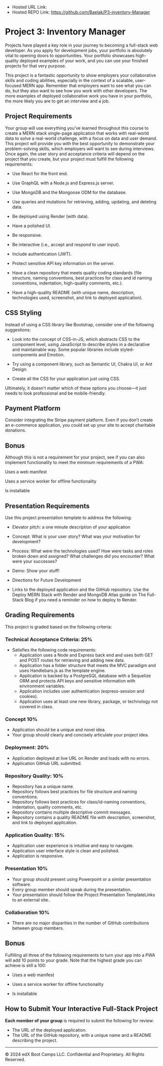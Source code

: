 - Hosted URL Link:
- Hosted REPO Link: https://github.com/Baelak/P3-inventory-Manager

# Project 3: Inventory Manager

Projects have played a key role in your journey to becoming a full-stack web developer. As you apply for development jobs, your portfolio is absolutely vital to opening doors to opportunities. Your portfolio showcases high-quality deployed examples of your work, and you can use your finished projects for that very purpose.

This project is a fantastic opportunity to show employers your collaborative skills and coding abilities, especially in the context of a scalable, user-focused MERN app. Remember that employers want to see what you can do, but they also want to see how you work with other developers. The more examples of deployed collaborative work you have in your portfolio, the more likely you are to get an interview and a job.

## Project Requirements

Your group will use everything you’ve learned throughout this course to create a MERN stack single-page application that works with real-world data to solve a real-world challenge, with a focus on data and user demand. This project will provide you with the best opportunity to demonstrate your problem-solving skills, which employers will want to see during interviews. Once again, the user story and acceptance criteria will depend on the project that you create, but your project must fulfill the following requirements:

- Use React for the front end.

- Use GraphQL with a Node.js and Express.js server.

- Use MongoDB and the Mongoose ODM for the database.

- Use queries and mutations for retrieving, adding, updating, and deleting data.

- Be deployed using Render (with data).

- Have a polished UI.

- Be responsive.

- Be interactive (i.e., accept and respond to user input).

- Include authentication (JWT).

- Protect sensitive API key information on the server.

- Have a clean repository that meets quality coding standards (file structure, naming conventions, best practices for class and id naming conventions, indentation, high-quality comments, etc.).

- Have a high-quality README (with unique name, description, technologies used, screenshot, and link to deployed application).

## CSS Styling

Instead of using a CSS library like Bootstrap, consider one of the following suggestions:

- Look into the concept of CSS-in-JS, which abstracts CSS to the component level, using JavaScript to describe styles in a declarative and maintainable way. Some popular libraries include styled-components and Emotion.

- Try using a component library, such as Semantic UI, Chakra UI, or Ant Design.

- Create all the CSS for your application just using CSS.

Ultimately, it doesn't matter which of these options you choose—it just needs to look professional and be mobile-friendly.

## Payment Platform

Consider integrating the Stripe payment platform. Even if you don’t create an e-commerce application, you could set up your site to accept charitable donations.

## Bonus

Although this is not a requirement for your project, see if you can also implement functionality to meet the minimum requirements of a PWA:

Uses a web manifest

Uses a service worker for offline functionality

Is installable

## Presentation Requirements

Use this project presentation template to address the following:

- Elevator pitch: a one minute description of your application

- Concept: What is your user story? What was your motivation for development?

- Process: What were the technologies used? How were tasks and roles broken down and assigned? What challenges did you encounter? What were your successes?

- Demo: Show your stuff!

- Directions for Future Development

- Links to the deployed application and the GitHub repository. Use the Deploy MERN Stack with Render and MongoDB Atlas guide on The Full-Stack Blog if you need a reminder on how to deploy to Render.

## Grading Requirements

This project is graded based on the following criteria:

### Technical Acceptance Criteria: 25%

- Satisfies the following code requirements:
  - Application uses a Node and Express back end and uses both GET and POST routes for retrieving and adding new data.
  - Application has a folder structure that meets the MVC paradigm and uses Handlebars.js as the template engine.
  - Application is backed by a PostgreSQL database with a Sequelize ORM and protects API keys and sensitive information with environment variables.
  - Application includes user authentication (express-session and cookies).
  - Application uses at least one new library, package, or technology not covered in class.

### Concept 10%

- Application should be a unique and novel idea.
- Your group should clearly and concisely articulate your project idea.

### Deployment: 20%

- Application deployed at live URL on Render and loads with no errors.
- Application GitHub URL submitted.

### Repository Quality: 10%

- Repository has a unique name.
- Repository follows best practices for file structure and naming conventions.
- Repository follows best practices for class/id-naming conventions, indentation, quality comments, etc.
- Repository contains multiple descriptive commit messages.
- Repository contains a quality README file with description, screenshot, and link to deployed application.

### Application Quality: 15%

- Application user experience is intuitive and easy to navigate.
- Application user interface style is clean and polished.
- Application is responsive.

### Presentation 10%

- Your group should present using Powerpoint or a similar presentation software.
- Every group member should speak during the presentation.
- Your presentation should follow the Project Presentation TemplateLinks to an external site..

### Collaboration 10%

- There are no major disparities in the number of GitHub contributions between group members.

## Bonus

Fulfilling all three of the following requirements to turn your app into a PWA will add 10 points to your grade. Note that the highest grade you can achieve is still a 100:

- Uses a web manifest

- Uses a service worker for offline functionality

- Is installable

## How to Submit Your Interactive Full-Stack Project

**Each member of your group** is required to submit the following for review:

- The URL of the deployed application.
- The URL of the GitHub repository, with a unique name and a README describing the project.

---

© 2024 edX Boot Camps LLC. Confidential and Proprietary. All Rights Reserved.
